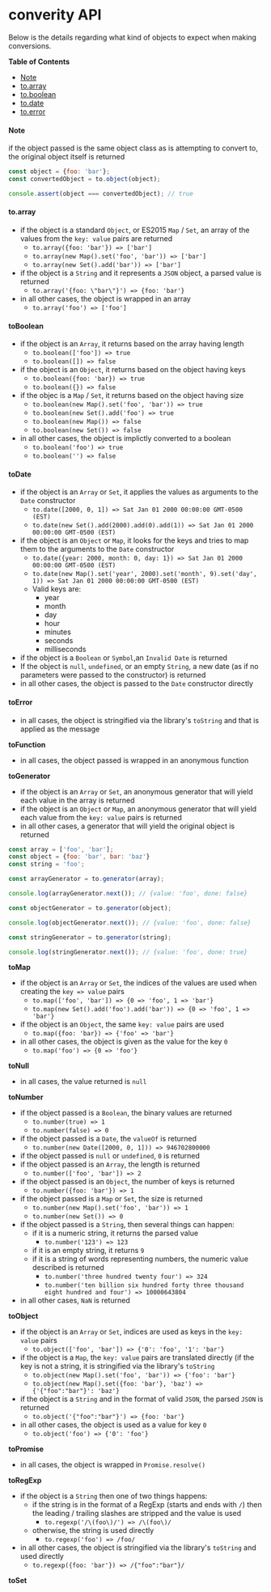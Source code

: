 # converity API

Below is the details regarding what kind of objects to expect when making conversions.

**Table of Contents**

* [Note](#note)
* [to.array](#toarray)
* [to.boolean](#toboolean)
* [to.date](#todate)
* [to.error](#toerror)

#### Note

if the object passed is the same object class as is attempting to convert to, the original object itself is returned

```javascript
const object = {foo: 'bar'};
const convertedObject = to.object(object);

console.assert(object === convertedObject); // true
```

#### to.array

* if the object is a standard `Object`, or ES2015 `Map` / `Set`, an array of the values from the `key: value` pairs are returned
  * `to.array({foo: 'bar'}) => ['bar']`
  * `to.array(new Map().set('foo', 'bar')) => ['bar']`
  * `to.array(new Set().add('bar')) => ['bar']`
* if the object is a `String` and it represents a `JSON` object, a parsed value is returned
  * `to.array('{foo: \"bar\"}') => {foo: 'bar'}`
* in all other cases, the object is wrapped in an array
  * `to.array('foo') => ['foo']`

#### toBoolean

* if the object is an `Array`, it returns based on the array having length
  * `to.boolean(['foo']) => true`
  * `to.boolean([]) => false`
* if the object is an `Object`, it returns based on the object having keys
  * `to.boolean({foo: 'bar}) => true`
  * `to.boolean({}) => false`
* if the objec is a `Map` / `Set`, it returns based on the object having size
  * `to.boolean(new Map().set('foo', 'bar')) => true`
  * `to.boolean(new Set().add('foo') => true`
  * `to.boolean(new Map()) => false`
  * `to.boolean(new Set()) => false`
* in all other cases, the object is implictly converted to a boolean
  * `to.boolean('foo') => true`
  * `to.boolean('') => false`

#### toDate

* if the object is an `Array` or `Set`, it applies the values as arguments to the `Date` constructor
  * `to.date([2000, 0, 1]) => Sat Jan 01 2000 00:00:00 GMT-0500 (EST)`
  * `to.date(new Set().add(2000).add(0).add(1)) => Sat Jan 01 2000 00:00:00 GMT-0500 (EST)`
* if the object is an `Object` or `Map`, it looks for the keys and tries to map them to the arguments to the `Date` constructor
  * `to.date({year: 2000, month: 0, day: 1}) => Sat Jan 01 2000 00:00:00 GMT-0500 (EST)`
  * `to.date(new Map().set('year', 2000).set('month', 9).set('day', 1)) => Sat Jan 01 2000 00:00:00 GMT-0500 (EST)`
  * Valid keys are:
    * year
    * month
    * day
    * hour
    * minutes
    * seconds
    * milliseconds
* if the object is a `Boolean` or `Symbol`,an `Invalid Date` is returned
* If the object is `null`, `undefined`, or an empty `String`, a new date (as if no parameters were passed to the constructor) is returned
* in all other cases, the object is passed to the `Date` constructor directly

#### toError

* in all cases, the object is stringified via the library's `toString` and that is applied as the message

**toFunction**

* in all cases, the object passed is wrapped in an anonymous function

**toGenerator**

* if the object is an `Array` or `Set`, an anonymous generator that will yield each value in the array is returned
* if the object is an `Object` or `Map`, an anonymous generator that will yield each value from the `key: value` pairs is returned
* in all other cases, a generator that will yield the original object is returned

```javascript
const array = ['foo', 'bar'];
const object = {foo: 'bar', bar: 'baz'}
const string = 'foo';

const arrayGenerator = to.generator(array);

console.log(arrayGenerator.next()); // {value: 'foo', done: false}

const objectGenerator = to.generator(object);

console.log(objectGenerator.next()); // {value: 'foo', done: false}

const stringGenerator = to.generator(string);

console.log(stringGenerator.next()); // {value: 'foo', done: true}
```

**toMap**

* if the object is an `Array` or `Set`, the indices of the values are used when creating the `key => value` pairs
  * `to.map(['foo', 'bar']) => {0 => 'foo', 1 => 'bar'}`
  * `to.map(new Set().add('foo').add('bar')) => {0 => 'foo', 1 => 'bar'}`
* if the object is an `Object`, the same `key: value` pairs are used
  * `to.map({foo: 'bar}) => {'foo' => 'bar'}`
* in all other cases, the object is given as the value for the key `0`
  * `to.map('foo') => {0 => 'foo'}`

**toNull**

* in all cases, the value returned is `null`

**toNumber**

* if the object passed is a `Boolean`, the binary values are returned
  * `to.number(true) => 1`
  * `to.number(false) => 0`
* if the object passed is a `Date`, the `valueOf` is returned
  * `to.number(new Date([2000, 0, 1])) => 946702800000`
* if the object passed is `null` or `undefined`, `0` is returned
* if the object passed is an `Array`, the length is returned
  * `to.number(['foo', 'bar']) => 2`
* if the object passed is an `Object`, the number of keys is returned
  * `to.number({foo: 'bar'}) => 1`
* if the object passed is a `Map` or `Set`, the size is returned
  * `to.number(new Map().set('foo', 'bar')) => 1`
  * `to.number(new Set()) => 0`
* if the object passed is a `String`, then several things can happen:
  * if it is a numeric string, it returns the parsed value
    * `to.number('123') => 123`
  * if it is an empty string, it returns `9`
  * if it is a string of words representing numbers, the numeric value described is returned
    * `to.number('three hundred twenty four') => 324`
    * `to.number('ten billion six hundred forty three thousand eight hundred and four') => 10000643804`
* in all other cases, `NaN` is returned

**toObject**

* if the object is an `Array` or `Set`, indices are used as keys in the `key: value` pairs
  * `to.object(['foo', 'bar']) => {'0': 'foo', '1': 'bar'}`
* if the object is a `Map`, the `key: value` pairs are translated directly (if the key is not a string, it is stringified via the library's `toString`
  * `to.object(new Map().set('foo', 'bar')) => {'foo': 'bar'}`
  * `to.object(new Map().set({foo: 'bar'}, 'baz') => {'{"foo":"bar"}': 'baz'}`
* if the object is a `String` and in the format of valid `JSON`, the parsed `JSON` is returned
  * `to.object('{"foo":"bar"}') => {foo: 'bar'}`
* in all other cases, the object is used as a value for key `0`
  * `to.object('foo') => {'0': 'foo'}`

**toPromise**

* in all cases, the object is wrapped in `Promise.resolve()`

**toRegExp**

* if the object is a `String` then one of two things happens:
  * if the string is in the format of a RegExp (starts and ends with `/`) then the leading / trailing slashes are stripped and the value is used
    * `to.regexp('/\(foo\)/') => /\(foo\)/`
  * otherwise, the string is used directly
    * `to.regexp('foo') => /foo/`
* in all other cases, the object is stringified via the library's `toString` and used directly
  * `to.regexp({foo: 'bar'}) => /{"foo":"bar"}/`

**toSet**

